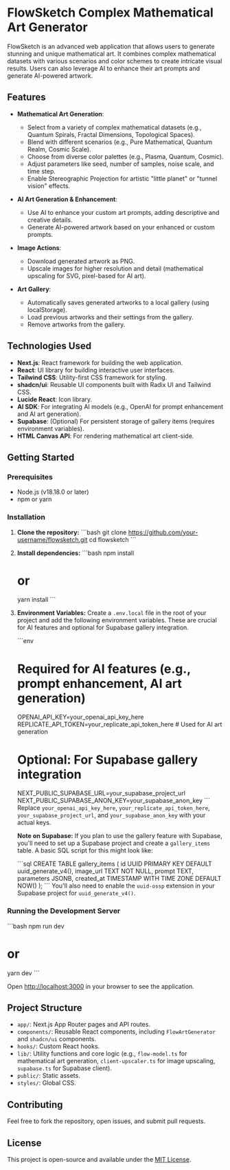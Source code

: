 # FlowSketch Complex Mathematical Art Generator

FlowSketch is an advanced web application that allows users to generate stunning and unique mathematical art. It combines complex mathematical datasets with various scenarios and color schemes to create intricate visual results. Users can also leverage AI to enhance their art prompts and generate AI-powered artwork.

## Features

- **Mathematical Art Generation**:
  - Select from a variety of complex mathematical datasets (e.g., Quantum Spirals, Fractal Dimensions, Topological Spaces).
  - Blend with different scenarios (e.g., Pure Mathematical, Quantum Realm, Cosmic Scale).
  - Choose from diverse color palettes (e.g., Plasma, Quantum, Cosmic).
  - Adjust parameters like seed, number of samples, noise scale, and time step.
  - Enable Stereographic Projection for artistic "little planet" or "tunnel vision" effects.

- **AI Art Generation & Enhancement**:
  - Use AI to enhance your custom art prompts, adding descriptive and creative details.
  - Generate AI-powered artwork based on your enhanced or custom prompts.

- **Image Actions**:
  - Download generated artwork as PNG.
  - Upscale images for higher resolution and detail (mathematical upscaling for SVG, pixel-based for AI art).

- **Art Gallery**:
  - Automatically saves generated artworks to a local gallery (using localStorage).
  - Load previous artworks and their settings from the gallery.
  - Remove artworks from the gallery.

## Technologies Used

- **Next.js**: React framework for building the web application.
- **React**: UI library for building interactive user interfaces.
- **Tailwind CSS**: Utility-first CSS framework for styling.
- **shadcn/ui**: Reusable UI components built with Radix UI and Tailwind CSS.
- **Lucide React**: Icon library.
- **AI SDK**: For integrating AI models (e.g., OpenAI for prompt enhancement and AI art generation).
- **Supabase**: (Optional) For persistent storage of gallery items (requires environment variables).
- **HTML Canvas API**: For rendering mathematical art client-side.

## Getting Started

### Prerequisites

- Node.js (v18.18.0 or later)
- npm or yarn

### Installation

1.  **Clone the repository:**
    \`\`\`bash
    git clone https://github.com/your-username/flowsketch.git
    cd flowsketch
    \`\`\`

2.  **Install dependencies:**
    \`\`\`bash
    npm install
    # or
    yarn install
    \`\`\`

3.  **Environment Variables:**
    Create a `.env.local` file in the root of your project and add the following environment variables. These are crucial for AI features and optional for Supabase gallery integration.

    \`\`\`env
    # Required for AI features (e.g., prompt enhancement, AI art generation)
    OPENAI_API_KEY=your_openai_api_key_here
    REPLICATE_API_TOKEN=your_replicate_api_token_here # Used for AI art generation

    # Optional: For Supabase gallery integration
    NEXT_PUBLIC_SUPABASE_URL=your_supabase_project_url
    NEXT_PUBLIC_SUPABASE_ANON_KEY=your_supabase_anon_key
    \`\`\`
    Replace `your_openai_api_key_here`, `your_replicate_api_token_here`, `your_supabase_project_url`, and `your_supabase_anon_key` with your actual keys.

    **Note on Supabase:** If you plan to use the gallery feature with Supabase, you'll need to set up a Supabase project and create a `gallery_items` table. A basic SQL script for this might look like:

    \`\`\`sql
    CREATE TABLE gallery_items (
      id UUID PRIMARY KEY DEFAULT uuid_generate_v4(),
      image_url TEXT NOT NULL,
      prompt TEXT,
      parameters JSONB,
      created_at TIMESTAMP WITH TIME ZONE DEFAULT NOW()
    );
    \`\`\`
    You'll also need to enable the `uuid-ossp` extension in your Supabase project for `uuid_generate_v4()`.

### Running the Development Server

\`\`\`bash
npm run dev
# or
yarn dev
\`\`\`

Open [http://localhost:3000](http://localhost:3000) in your browser to see the application.

## Project Structure

- `app/`: Next.js App Router pages and API routes.
- `components/`: Reusable React components, including `FlowArtGenerator` and `shadcn/ui` components.
- `hooks/`: Custom React hooks.
- `lib/`: Utility functions and core logic (e.g., `flow-model.ts` for mathematical art generation, `client-upscaler.ts` for image upscaling, `supabase.ts` for Supabase client).
- `public/`: Static assets.
- `styles/`: Global CSS.

## Contributing

Feel free to fork the repository, open issues, and submit pull requests.

## License

This project is open-source and available under the [MIT License](LICENSE).
